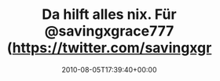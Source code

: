 ---
retweeted: false
source: <a href="http://termtter.org/" rel="nofollow">Termtter</a>
entities:
  hashtags:
  - text: unbreakable
    indices:
    - '85'
    - '97'
  symbols: []
  user_mentions:
  - name: Saving Grace
    screen_name: savingxgrace777
    indices:
    - '24'
    - '40'
    id_str: '32294051'
    id: '32294051'
  urls: []
display_text_range:
- '0'
- '97'
favorite_count: '0'
id_str: '20404752386'
truncated: false
retweet_count: '0'
id: '20404752386'
created_at: Thu Aug 05 17:39:40 +0000 2010
favorited: false
full_text: 'Da hilft alles nix. Für [@savingxgrace777](https://twitter.com/savingxgrace777)
  brauch ich ein Doppelpedal unter dem Tisch. #unbreakable'
lang: de
tags:
- unbreakable
- pesos/twitter
date: '2010-08-05T17:39:40+00:00'
src: https://twitter.com/bascht/status/20404752386
original_url: https://twitter.com/bascht/status/20404752386
type: twitter_tweet
text: 'Da hilft alles nix. Für [@savingxgrace777](https://twitter.com/savingxgrace777)
  brauch ich ein Doppelpedal unter dem Tisch. #unbreakable'
title: Da hilft alles nix. Für @savingxgrace777 (https://twitter.com/savingxgr

---